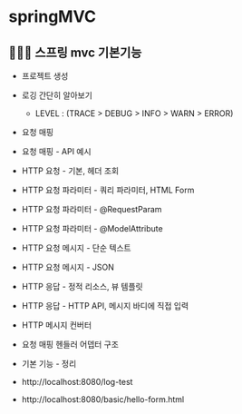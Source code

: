 
# springMVC

## 👩🏻‍💻 스프링 mvc 기본기능
 - 프로젝트 생성
 - 로깅 간단히 알아보기 
   - LEVEL : (TRACE > DEBUG > INFO > WARN > ERROR)
 - 요청 매핑
 - 요청 매핑 - API 예시
 - HTTP 요청 - 기본, 헤더 조회
 - HTTP 요청 파라미터 - 쿼리 파라미터, HTML Form 
 - HTTP 요청 파라미터 - @RequestParam
 - HTTP 요청 파라미터 - @ModelAttribute
 - HTTP 요청 메시지 - 단순 텍스트
 - HTTP 요청 메시지 - JSON
 - HTTP 응답 - 정적 리소스, 뷰 템플릿
 - HTTP 응답 - HTTP API, 메시지 바디에 직접 입력 
 - HTTP 메시지 컨버터
 - 요청 매핑 헨들러 어뎁터 구조
 - 기본 기능 - 정리

 - http://localhost:8080/log-test
 - http://localhost:8080/basic/hello-form.html

&nbsp;


